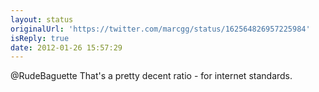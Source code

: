 ```yaml
---
layout: status
originalUrl: 'https://twitter.com/marcgg/status/162564826957225984'
isReply: true
date: 2012-01-26 15:57:29
---
```


@RudeBaguette That's a pretty decent ratio - for internet standards.
